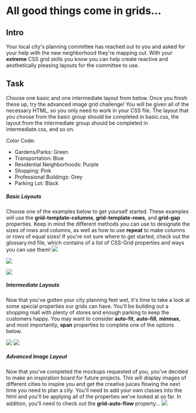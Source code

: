# All good things come in grids...

## Intro
Your local city's planning committee has reached out to you and asked for your help with the new neighborhood they're mapping out. With your **extreme** CSS grid skills you know you can help create reactive and aesthetically pleasing layouts for the committee to use.

## Task
Choose one basic and one intermediate layout from below. Once you finish these up, try the advanced image grid challenge! You will be given all of the necessary HTML, so you only need to work in your CSS file. The layout that you choose from the basic group should be completed in basic.css, the layout from the intermediate group should be completed in intermediate.css, and so on.

Color Code:
* Gardens/Parks: Green
* Transportation: Blue
* Residential Neighborhoods: Purple
* Shopping: Pink
* Professional Buildings: Grey
* Parking Lot: Black

##### Basic Layouts
Choose one of the examples below to get yourself started. These examples will use the **grid-template-columns**, **grid-template-rows**, and **grid-gap** properties. Keep in mind the different methods you can use to designate the sizes of rows and columns, as well as how to use **repeat** to make columns or rows of equal sizes! If you're not sure where to get started, check out the glossary.md file, which contains of a list of CSS-Grid properties and ways you can use them!
![](https://media.giphy.com/media/xUOwG2ituhE9H6tMZy/giphy.gif)

![](https://media.giphy.com/media/3o7WICJM4MS7wX2FNu/giphy.gif)

![](https://media.giphy.com/media/l4pTnTw81FT5HMMyQ/giphy.gif)
<!--  -->

##### Intermediate Layouts
Now that you've gotten your city planning feet wet, it's time to take a look at some special properties our grids can have. You'll be building out a shopping mall with plenty of stores and enough parking to keep the customers happy. You may want to consider **auto-fit**, **auto-fill**, **minmax**, and most importantly, **span** properties to complete one of the options below.

![](https://media.giphy.com/media/BWC428Ds1JSZInOFFm/giphy.gif)
![](https://media.giphy.com/media/EQnJgIR3wUmawCtU0d/giphy.gif)


##### Advanced Image Layout
Now that you've completed the mockups requested of you, you've decided to make an inspiration board for future projects. This will display images of different cities to inspire you and get the creative juices flowing the next time you need to plan a city. You'll need to add your own classes into the html and you'll be applying all of the properties we've looked at so far. In addition, you'll need to check out the **grid-auto-flow** property...
![](https://media.giphy.com/media/3GBTeCAxhHqR1FC4Io/giphy.gif)
